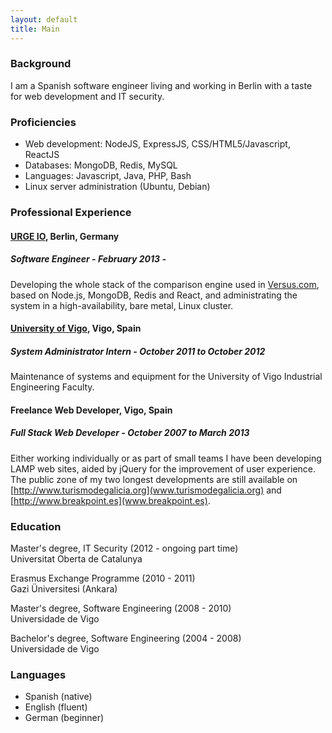 ```yaml
---
layout: default
title: Main
---
```


### Background
I am a Spanish software engineer living and working in Berlin with
a taste for web development and IT security.

### Proficiencies

* Web development: NodeJS, ExpressJS, CSS/HTML5/Javascript, ReactJS
* Databases: MongoDB, Redis, MySQL
* Languages: Javascript, Java, PHP, Bash
* Linux server administration (Ubuntu, Debian)

### Professional Experience

#### [URGE IO](http://versus.com), Berlin, Germany

##### Software Engineer - February 2013 -

Developing the whole stack of the comparison engine used in
[Versus.com](http://versus.com), based on Node.js, MongoDB,
Redis and React, and administrating the system in a high-availability,
bare metal, Linux cluster.

#### [University of Vigo](http://www.uvigo.es), Vigo, Spain

##### System Administrator Intern - October 2011 to October 2012

Maintenance of systems and equipment for the
University of Vigo Industrial Engineering Faculty.

#### Freelance Web Developer, Vigo, Spain

##### Full Stack Web Developer - October 2007 to March 2013

Either working individually or as part of small teams I have been
developing LAMP web sites, aided by jQuery for the improvement of
user experience. The public zone of my two longest developments
are still available on
[http://www.turismodegalicia.org](www.turismodegalicia.org)
and [http://www.breakpoint.es](www.breakpoint.es).

### Education

Master's degree, IT Security (2012 - ongoing part time)  
Universitat Oberta de Catalunya 

Erasmus Exchange Programme (2010 - 2011)  
Gazi Üniversitesi (Ankara) 

Master's degree, Software Engineering (2008 - 2010)  
Universidade de Vigo 

Bachelor's degree, Software Engineering (2004 - 2008)  
Universidade de Vigo 

### Languages
* Spanish (native)
* English (fluent)
* German (beginner)


